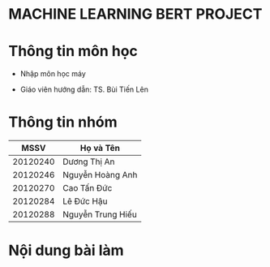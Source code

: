 # MACHINE LEARNING BERT PROJECT 


# Thông tin môn học
- Nhập môn học máy

- Giáo viên hướng dẫn: TS. Bùi Tiến Lên


# Thông tin nhóm
|MSSV|Họ và Tên|
|---|---|
|20120240|Dương Thị An|
|20120246|Nguyễn Hoàng Anh|
|20120270|Cao Tấn Đức|
|20120284|Lê Đức Hậu|
|20120288|Nguyễn Trung Hiếu|


# Nội dung bài làm 

